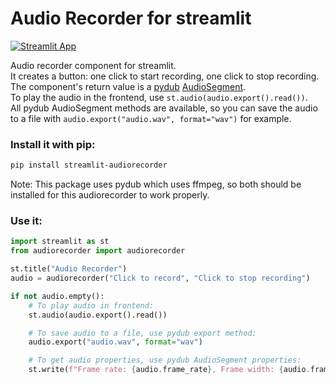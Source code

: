 # Audio Recorder for streamlit
[![Streamlit App](https://static.streamlit.io/badges/streamlit_badge_black_white.svg)](https://theevann-streamlit-audiorecorder-exampleexample-5ds2ug.streamlitapp.com)

Audio recorder component for streamlit.  
It creates a button: one click to start recording, one click to stop recording.  
The component's return value is a [pydub](https://github.com/jiaaro/pydub/) [AudioSegment](https://github.com/jiaaro/pydub/blob/master/API.markdown#audiosegment).  
To play the audio in the frontend, use `st.audio(audio.export().read())`.  
All pydub AudioSegment methods are available, so you can save the audio to a file with `audio.export("audio.wav", format="wav")` for example.

### Install it with pip:
```bash
pip install streamlit-audiorecorder
```
Note: This package uses pydub which uses ffmpeg, so both should be installed for this audiorecorder to work properly.

### Use it:
```python
import streamlit as st
from audiorecorder import audiorecorder

st.title("Audio Recorder")
audio = audiorecorder("Click to record", "Click to stop recording")

if not audio.empty():
    # To play audio in frontend:
    st.audio(audio.export().read())  

    # To save audio to a file, use pydub export method:
    audio.export("audio.wav", format="wav")

    # To get audio properties, use pydub AudioSegment properties:
    st.write(f"Frame rate: {audio.frame_rate}, Frame width: {audio.frame_width}, Duration: {audio.duration_seconds} seconds")
```
